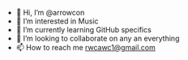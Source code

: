 - 👋 Hi, I’m @arrowcon
- 👀 I’m interested in Music
- 🌱 I’m currently learning GitHub specifics
- 💞️ I’m looking to collaborate on any an everything
- 📫 How to reach me rwcawc1@gmail.com

<!---
arrowcon/arrowcon is a ✨ special ✨ repository because its `README.md` (this file) appears on your GitHub profile.
You can click the Preview link to take a look at your changes.
--->
